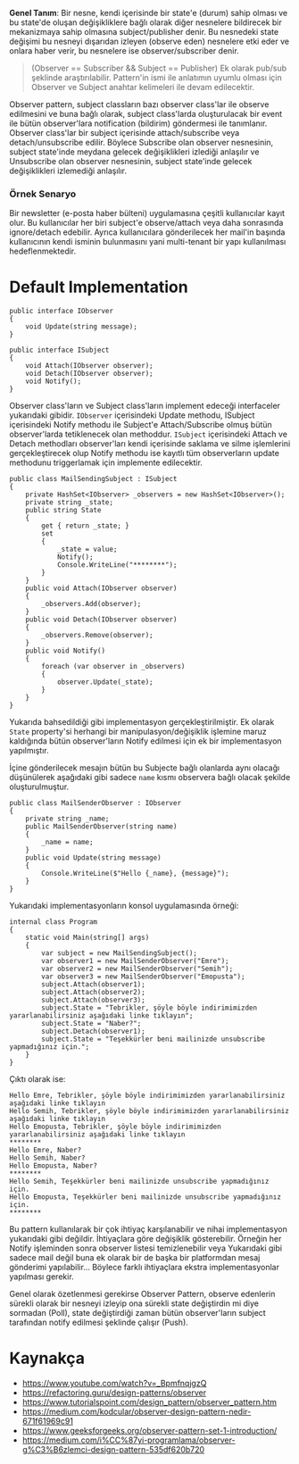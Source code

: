 **Genel Tanım**: Bir nesne, kendi içerisinde bir state'e (durum) sahip olması ve bu state'de oluşan değişikliklere bağlı olarak diğer nesnelere bildirecek bir mekanizmaya sahip olmasına subject/publisher denir. Bu nesnedeki state değişimi bu nesneyi dışarıdan izleyen (observe eden) nesnelere etki eder ve onlara haber verir, bu nesnelere ise observer/subscriber denir.   

> (Observer == Subscriber && Subject == Publisher) Ek olarak pub/sub şeklinde araştırılabilir. Pattern'in ismi ile anlatımın uyumlu olması için Observer ve Subject anahtar kelimeleri ile devam edilecektir.


Observer pattern, subject classların bazı observer class'lar ile observe edilmesini ve buna bağlı olarak, subject class'larda oluşturulacak bir event ile bütün observer'lara notification (bildirim) göndermesi ile tanımlanır. Observer class'lar bir subject içerisinde attach/subscribe veya detach/unsubscribe edilir. Böylece Subscribe olan observer nesnesinin, subject state'inde meydana gelecek değişiklikleri izlediği anlaşılır ve Unsubscribe olan observer nesnesinin, subject state'inde gelecek değişiklikleri izlemediği anlaşılır.

### Örnek Senaryo
Bir newsletter (e-posta haber bülteni) uygulamasına çeşitli kullanıcılar kayıt olur. Bu kullanıcılar her biri subject'e observe/attach veya daha sonrasında ignore/detach edebilir. Ayrıca kullanıcılara gönderilecek her mail'in başında kullanıcının kendi isminin bulunmasını yani multi-tenant bir yapı kullanılması hedeflenmektedir.

# Default Implementation

```
public interface IObserver
{
    void Update(string message);
}

public interface ISubject
{
    void Attach(IObserver observer);
    void Detach(IObserver observer);
    void Notify();
}
```

Observer class'ların ve Subject class'ların implement edeceği interfaceler yukarıdaki gibidir. `IObserver` içerisindeki Update methodu, ISubject içerisindeki Notify methodu ile Subject'e Attach/Subscribe olmuş bütün observer'larda tetiklenecek olan methoddur. `ISubject` içerisindeki Attach ve Detach methodları observer'ları kendi içerisinde saklama ve silme işlemlerini gerçekleştirecek olup Notify methodu ise kayıtlı tüm observerların update methodunu triggerlamak için implemente edilecektir.

```
public class MailSendingSubject : ISubject
{
    private HashSet<IObserver> _observers = new HashSet<IObserver>();
    private string _state;
    public string State
    {
        get { return _state; }
        set
        {
            _state = value;
            Notify();
            Console.WriteLine("********");
        }
    }
    public void Attach(IObserver observer)
    {
        _observers.Add(observer);
    }
    public void Detach(IObserver observer)
    {
        _observers.Remove(observer);
    }
    public void Notify()
    {
        foreach (var observer in _observers)
        {
            observer.Update(_state);
        }
    }
}
```

Yukarıda bahsedildiği gibi implementasyon gerçekleştirilmiştir. Ek olarak `State` property'si herhangi bir manipulasyon/değişiklik işlemine maruz kaldığında bütün observer'ların Notify edilmesi için ek bir implementasyon yapılmıştır.

İçine gönderilecek mesajın bütün bu Subjecte bağlı olanlarda aynı olacağı düşünülerek aşağıdaki gibi sadece  `name` kısmı observera bağlı olacak şekilde oluşturulmuştur.

```
public class MailSenderObserver : IObserver
{
    private string _name;
    public MailSenderObserver(string name)
    {
        _name = name;
    }
    public void Update(string message)
    {
        Console.WriteLine($"Hello {_name}, {message}");
    }
}
```

Yukarıdaki implementasyonların konsol uygulamasında örneği:

```
internal class Program
{
    static void Main(string[] args)
    {
        var subject = new MailSendingSubject();
        var observer1 = new MailSenderObserver("Emre");
        var observer2 = new MailSenderObserver("Semih");
        var observer3 = new MailSenderObserver("Emopusta");
        subject.Attach(observer1);
        subject.Attach(observer2);
        subject.Attach(observer3);
        subject.State = "Tebrikler, şöyle böyle indirimimizden yararlanabilirsiniz aşağıdaki linke tıklayın";
        subject.State = "Naber?";
        subject.Detach(observer1);
        subject.State = "Teşekkürler beni mailinizde unsubscribe yapmadığınız için.";
    }
}
```

Çıktı olarak ise:

```
Hello Emre, Tebrikler, şöyle böyle indirimimizden yararlanabilirsiniz aşağıdaki linke tıklayın
Hello Semih, Tebrikler, şöyle böyle indirimimizden yararlanabilirsiniz aşağıdaki linke tıklayın
Hello Emopusta, Tebrikler, şöyle böyle indirimimizden yararlanabilirsiniz aşağıdaki linke tıklayın
********
Hello Emre, Naber?
Hello Semih, Naber?
Hello Emopusta, Naber?
********
Hello Semih, Teşekkürler beni mailinizde unsubscribe yapmadığınız için.
Hello Emopusta, Teşekkürler beni mailinizde unsubscribe yapmadığınız için.
********
```

Bu pattern kullanılarak bir çok ihtiyaç karşılanabilir ve nihai implementasyon yukarıdaki gibi değildir. İhtiyaçlara göre değişiklik gösterebilir. Örneğin her Notify işleminden sonra observer listesi temizlenebilir veya Yukarıdaki gibi sadece mail değil buna ek olarak bir de başka bir platformdan mesaj gönderimi yapılabilir... Böylece farklı ihtiyaçlara ekstra implementasyonlar yapılması gerekir. 

Genel olarak özetlenmesi gerekirse Observer Pattern, observe edenlerin sürekli olarak bir nesneyi izleyip ona sürekli state değiştirdin mi diye sormadan (Poll), state değiştirdiği zaman bütün observer'ların subject tarafından notify edilmesi şeklinde çalışır (Push). 

# Kaynakça

- https://www.youtube.com/watch?v=_BpmfnqjgzQ
- https://refactoring.guru/design-patterns/observer
- https://www.tutorialspoint.com/design_pattern/observer_pattern.htm
- https://medium.com/kodcular/observer-design-pattern-nedir-671f61969c91
- https://www.geeksforgeeks.org/observer-pattern-set-1-introduction/
- https://medium.com/i%CC%87yi-programlama/observer-g%C3%B6zlemci-design-pattern-535df620b720